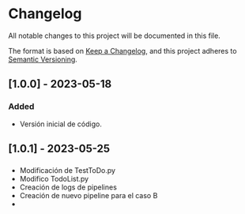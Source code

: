 # Changelog
All notable changes to this project will be documented in this file.

The format is based on [Keep a Changelog](https://keepachangelog.com/en/1.0.0/),
and this project adheres to [Semantic Versioning](https://semver.org/spec/v2.0.0.html).

## [1.0.0] - 2023-05-18
### Added
- Versión inicial de código.
## [1.0.1] - 2023-05-25
###
- Modificación de TestToDo.py
- Modifico TodoList.py
- Creación de logs de pipelines
- Creación de nuevo pipeline para el caso B
- 
